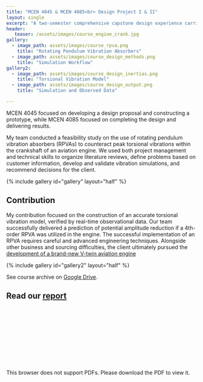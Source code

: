 ```yaml
---
title: "MCEN 4045 & MCEN 4085<br> Design Project I & II"
layout: single
excerpt: "A two-semester comprehensive capstone design experience carried out by a team of three."
header:
   teaser: /assets/images/course_engine_crank.jpg
gallery:
  - image_path: assets/images/course_rpva.png
    title: "Rotating Pendulum Vibration Absorbers"
  - image_path: assets/images/course_design_methods.png
    title: "Simulation Workflow"
gallery2:
  - image_path: assets/images/course_design_inertias.png
    title: "Torsional Vibration Model"
  - image_path: assets/images/course_design_output.png
    title: "Simulation and Observed Data"

---
```


MCEN 4045 focused on developing a design proposal and constructing a prototype, while MCEN 4085 focused on completing the design and delivering results.

My team conducted a feasibility study on the use of rotating pendulum vibration absorbers (RPVAs) to counteract peak torsional vibrations within the crankshaft of an aviation engine. 
We used both project management and technical skills to organize literature reviews, define problems based on customer information, develop and validate vibration simulations, and recommend decisions for the client.

{% include gallery id="gallery" layout="half" %}

## Contribution
My contribution focused on the construction of an accurate torsional vibration model, verified by  real-time observational data. 
Our team successfully delivered a prediction of potential amplitude reduction if a 4th-order RPVA was utilized in the engine.
The successful implementation of an RPVA requires careful and advanced engineering techniques. Alongside other business and sourcing difficulties, the client ultimately pursued the [development of a brand-new V-twin aviation engine](/portfolio/spiritengineering)

{% include gallery id="gallery2" layout="half" %}

See course archive on [Google Drive](https://drive.google.com/drive/folders/0Bx-cli2KeHSBM0pfLVF6THNCTXc?resourcekey=0-EesGnlZRS474qXDJ77BMhw&usp=drive_link).

## Read our [report](/assets/Design_Project_Report.pdf)


<object data="/assets/Design_Project_Report.pdf" type="application/pdf" width="700px" height="1000px">
    <embed src="/assets/Design_Project_Report.pdf">
        <p>This browser does not support PDFs. Please download the PDF to view it.</p>
    </embed>
</object>

